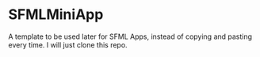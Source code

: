 # SFMLMiniApp

A template to be used later for SFML Apps, instead of copying and pasting every time. I will just clone this repo.
